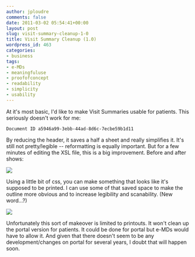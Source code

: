 ```yaml
---
author: jploudre
comments: false
date: 2011-03-02 05:54:41+00:00
layout: post
slug: visit-summary-cleanup-1-0
title: Visit Summary Cleanup (1.0)
wordpress_id: 463
categories:
- business
tags:
- e-MDs
- meaningfuluse
- proofofconcept
- readability
- simplicity
- usability
---
```


At it's most basic, I'd like to make Visit Summaries usable for patients. This seriously doesn't work for me:

    Document ID a5946a99-3ebb-44ad-8d6c-7ecbe59b1d11
    
By reducing the header, it saves a half a sheet and really simplifies it. It's still not pretty/legible -- reformatting is equally important. But for a few minutes of editing the XSL file, this is a big improvement. Before and after shows:

[![](http://unchart.com/wp-content/uploads/2011/03/Visit-Summary-1.0-300x193.png)](http://unchart.com/wp-content/uploads/2011/03/Visit-Summary-1.0.png)

Using a little bit of css, you  can make something that looks like it's supposed to be printed. I can use some of that saved space to make the outline more obvious and to increase legibility and scanability. (New word...?)

[![](http://unchart.com/wp-content/uploads/2011/03/visit-summary-2.1-300x216.png)](http://unchart.com/wp-content/uploads/2011/03/visit-summary-2.1.png)

Unfortunately this sort of makeover is limited to printouts. It won't clean up the portal version for  patients. It could be done for portal but e-MDs would have to allow it. And given that there doesn't seem to be any development/changes on portal for several years, I doubt that will happen soon. 


